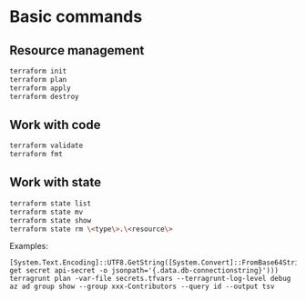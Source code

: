 # Basic commands

## Resource management

```sh
terraform init
terraform plan
terraform apply
terraform destroy
```

## Work with code

```sh
terraform validate
terraform fmt
```

## Work with state

```sh
terraform state list
terraform state mv
terraform state show
terraform state rm \<type\>.\<resource\>
```

Examples:

```pwsh
[System.Text.Encoding]::UTF8.GetString([System.Convert]::FromBase64String((kubectl get secret api-secret -o jsonpath='{.data.db-connectionstring}')))
terragrunt plan -var-file secrets.tfvars --terragrunt-log-level debug
az ad group show --group xxx-Contributors --query id --output tsv
```

